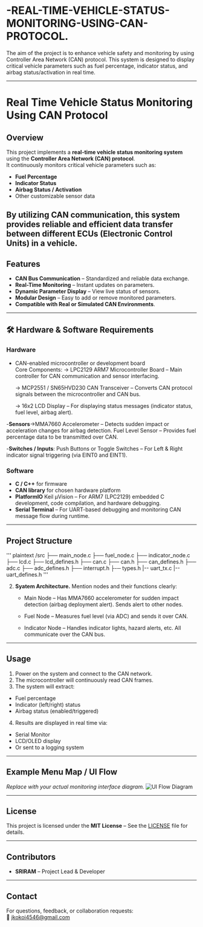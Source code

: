 # -REAL-TIME-VEHICLE-STATUS-MONITORING-USING-CAN-PROTOCOL.
The aim of the project is to enhance vehicle safety and monitoring by using Controller Area Network (CAN) protocol. This system is designed to display critical vehicle parameters such as fuel percentage, indicator status, and airbag status/activation in real time.

------------------------------------------------------------------------------------------------------------------------------------------------------------
# Real Time Vehicle Status Monitoring Using CAN Protocol

## Overview
This project implements a **real-time vehicle status monitoring system** using the **Controller Area Network (CAN) protocol**.  
It continuously monitors critical vehicle parameters such as:

- **Fuel Percentage**
- **Indicator Status**
- **Airbag Status / Activation**
- Other customizable sensor data

By utilizing CAN communication, this system provides reliable and efficient data transfer between different ECUs (Electronic Control Units) in a vehicle.
-------------------------------------------------------------------------------------------------------------------------------------------------------------
##  Features
-  **CAN Bus Communication** – Standardized and reliable data exchange.
-  **Real-Time Monitoring** – Instant updates on parameters.
-  **Dynamic Parameter Display** – View live status of sensors.
-  **Modular Design** – Easy to add or remove monitored parameters.
-  **Compatible with Real or Simulated CAN Environments**.
-------------------------------------------------------------------------------------------------------------------------------------------------------------
## 🛠 Hardware & Software Requirements

### Hardware
- CAN-enabled microcontroller or development board  
Core Components:
    -> LPC2129 ARM7 Microcontroller Board – Main controller for CAN communication and sensor interfacing.

    -> MCP2551 / SN65HVD230 CAN Transceiver – Converts CAN protocol signals between the microcontroller and CAN bus.

    -> 16x2 LCD Display – For displaying status messages (indicator status, fuel level, airbag alert).

-**Sensors**->MMA7660 Accelerometer – Detects sudden impact or acceleration changes for airbag detection.
    Fuel Level Sensor – Provides fuel percentage data to be transmitted over CAN.

-**Switches / Inputs**:
    Push Buttons or Toggle Switches – For Left & Right indicator signal triggering (via EINT0 and EINT1).

### Software
- **C / C++** for firmware  
- **CAN library** for chosen hardware platform  
- **PlatformIO** Keil µVision – For ARM7 (LPC2129) embedded C development, code compilation, and hardware debugging.
- **Serial Terminal** – For UART-based debugging and monitoring CAN message flow during runtime.

------------------------------------------------------------------------------------------------------------------------------------------------------------

##  Project Structure
''' plaintext
/src
 ├── main_node.c
 ├── fuel_node.c
 ├── indicator_node.c
 ├── lcd.c
 ├── lcd_defines.h
 ├── can.c
 ├── can.h
 ├── can_defines.h
 ├── adc.c
 ├── adc_defines.h
 ├── interrupt.h
 ├-─ types.h
 |-- uart_tx.c
 |-- uart_defines.h
  '''

2. **Syatem Architecture.**
   Mention nodes and their functions clearly:

    - Main Node – Has MMA7660 accelerometer for sudden impact detection (airbag deployment alert). Sends alert to other nodes.

   - Fuel Node – Measures fuel level (via ADC) and sends it over CAN.

    - Indicator Node – Handles indicator lights, hazard alerts, etc.
    All communicate over the CAN bus.

------------------------------------------------------------------------------------------------------------------------------------------------------------

##  Usage
1. Power on the system and connect to the CAN network.
2. The microcontroller will continuously read CAN frames.
3. The system will extract:
- Fuel percentage
- Indicator (left/right) status
- Airbag status (enabled/triggered)
4. Results are displayed in real time via:
- Serial Monitor
- LCD/OLED display
- Or sent to a logging system

-----------------------------------------------------------------------------------------------------------------------------------------------------------
##  Example Menu Map / UI Flow
*Replace with your actual monitoring interface diagram.*
![UI Flow Diagram](images/example-ui-flow.png)

-----------------------------------------------------------------------------------------------------------------------------------------------------------
## License
This project is licensed under the **MIT License** – See the [LICENSE](LICENSE) file for details.

------------------------------------------------------------------------------------------------------------------------------------------------------------
##  Contributors
- **SRIRAM** – Project Lead & Developer
---------------------------------------------------------------------------------------------------------------------------------------------------------

## Contact
For questions, feedback, or collaboration requests:  
📩 jkokoi4546@gmail.com
